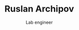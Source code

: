 ---
title: Ruslan Archipov
subtitle: Lab engineer
field : Robotic Testbed
category: staff
layout: team_member_personal_page
image: /img/team/RuslanArchipov.jpg
link-new-tab: true
bio:
    

twitter: 
youtube: 
github: 
email: 
bitbucket: 
facebook: 
linkedin: 
---